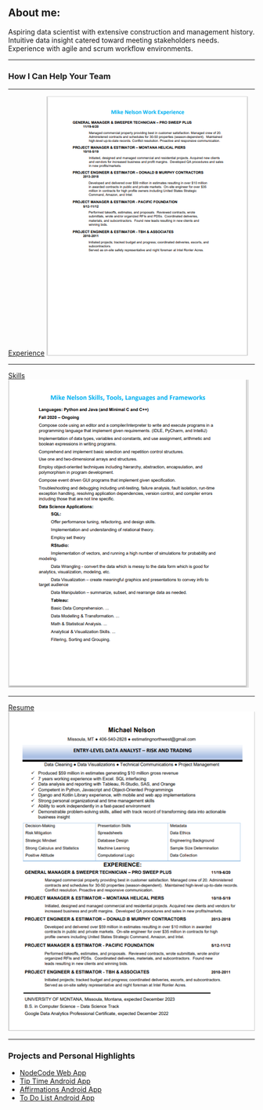 ## About me:
Aspiring data scientist with extensive construction and management history.  Intuitive data insight catered toward meeting stakeholders needs.  Experience with agile and scrum workflow environments.

---

### How I Can Help Your Team

---
[Experience](https://github.com/JustOneByteAtATime/justonebyteatatime.github.io/blob/master/pdf/experience_list.pdf)
<img src="images/experience_thumbnail.PNG?raw=true"/>

---
[Skills](https://github.com/JustOneByteAtATime/justonebyteatatime.github.io/blob/master/pdf/skills_list.pdf)
<img src="images/skills_thumbnail.PNG?raw=true"/>

---
[Resume](https://github.com/JustOneByteAtATime/justonebyteatatime.github.io/blob/master/pdf/resume.pdf)
<img src="images/resume_thumbnail.PNG?raw=true"/>

---
### Projects and Personal Highlights

- [NodeCode Web App](https://nodecodegroup.herokuapp.com/)
- [Tip Time Android App](http://example.com/)
- [Affirmations Android App](http://example.com/)
- [To Do List Android App](https://github.com/JustOneByteAtATime/fullnelsontodo.git)
